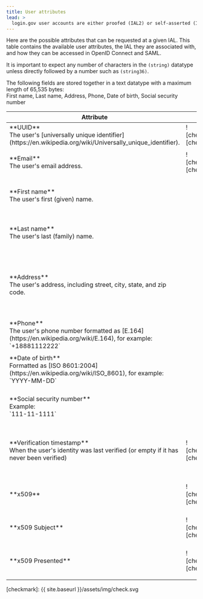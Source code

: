```yaml
---
title: User attributes
lead: >
  login.gov user accounts are either proofed (IAL2) or self-asserted (IAL1), corresponding to <a href="http://nvlpubs.nist.gov/nistpubs/SpecialPublications/NIST.SP.800-63-3.pdf">NIST 800-63-3</a> Identity Assurance Level (IAL).
---
```


Here are the possible attributes that can be requested at a given IAL. This table contains the available user attributes, the IAL they are associated with, and how they can be accessed in OpenID Connect and SAML.

It is important to expect any number of characters in the `(string)` datatype unless directly followed by a number such as `(string36)`.

The following fields are stored together in a text datatype with a maximum length of 65,535 bytes:<br>
First name, Last name, Address, Phone, Date of birth, Social security number

<table>
  <thead>
    <th>Attribute</th>
    <th>IAL1</th>
    <th>IAL2</th>
    <th>OpenID Connect</th>
    <th>SAML</th>
  </thead>
  <tbody>
    <tr>
<td markdown="1">
**UUID**<br /> The user's [universally unique identifier](https://en.wikipedia.org/wiki/Universally_unique_identifier).
</td>
<td markdown="1">
![checkmark][checkmark]
</td>
<td markdown="1">
![checkmark][checkmark]
</td>
<td markdown="1">
`sub` (string36)
</td>
<td markdown="1">
`uuid`
</td>
    </tr>
    <tr>
<td markdown="1">
**Email**<br>The user's email address.
</td>
<td markdown="1">
![checkmark][checkmark]
</td>
<td markdown="1">
![checkmark][checkmark]
</td>
<td markdown="1">
`email` (string)

Requires the `email` scope.
</td>
<td markdown="1">
`email`
</td>
    </tr>
    <tr>
<td markdown="1">
**First name**<br>The user's first (given) name.
</td>
<td></td>
<td markdown="1">
![checkmark][checkmark]
</td>
<td markdown="1">
`given_name` (string)

Requires `profile` or `profile:name` scopes.
</td>
<td markdown="1">
`first_name`
</td>
    </tr>
    <tr>
<td markdown="1">
**Last name**<br>The user's last (family) name.
</td>
<td></td>
<td markdown="1">
![checkmark][checkmark]
</td>
<td markdown="1">
`family_name` (string)

Requires `profile` or `profile:name` scopes.
</td>
<td markdown="1">
`last_name`
</td>
    </tr>
    <tr>
<td markdown="1">
**Address**<br>The user's address, including street, city, state, and zip code.
</td>
<td></td>
<td markdown="1">
![checkmark][checkmark]
</td>
<td markdown="1">
`address` (object)

The [address claim](https://openid.net/specs/openid-connect-core-1_0.html#AddressClaim), containing `street_address`(string), `locality`(city, string), `region`(state, string), and `postal_code`(zip code, string5). Requires the `address` scope.
</td>
<td markdown="1">
`address1` <br />
`address2` <br />
`city` <br />
`state` <br />
`zipcode`
</td>
    </tr>
    <tr>
<td markdown="1">
**Phone**<br>The user's phone number formatted as [E.164](https://en.wikipedia.org/wiki/E.164), for example: `+18881112222`
</td>
<td></td>
<td markdown="1">
![checkmark][checkmark]
</td>
<td markdown="1">
`phone` (string, null)

Requires the `phone` scope.
</td>
<td markdown="1">
`phone`
</td>
    </tr>
    <tr>
<td markdown="1">
**Date of birth**<br>Formatted as [ISO 8601:2004](https://en.wikipedia.org/wiki/ISO_8601), for example: `YYYY-MM-DD`
</td>
<td></td>
<td markdown="1">
![checkmark][checkmark]
</td>
<td markdown="1">
`birthdate` (string10)

Requires `profile` or `profile:birthdate` scopes.
</td>
<td markdown="1">
`dob`
</td>
    </tr>
    <tr>
<td markdown="1">
**Social security number**<br>
Example:<br>`111-11-1111`
</td>
<td></td>
<td markdown="1">
![checkmark][checkmark]
</td>
<td markdown="1">
`social_security_number`(string11)

Requires the `social_security_number` scope.
</td>
<td markdown="1">
`ssn`
</td>
    </tr>
    <tr>
<td markdown="1">
**Verification timestamp** <br />
When the user's identity was last verified (or empty if it has never been verified)
</td>
<td markdown="1">
![checkmark][checkmark]
</td>
<td markdown="1">
![checkmark][checkmark]
</td>
<td markdown="1">
`verified_at` (number, null)

Seconds since the Unix Epoc

Requires the `profile:verified_at` scope.
</td>
<td markdown="1">
`verified_at` (string, ISO8601 format)
</td>
    </tr>
    <tr>
<td markdown="1">
**x509** <br />
</td>
<td markdown="1">
![checkmark][checkmark]
</td>
<td markdown="1">
![checkmark][checkmark]
</td>
<td markdown="1">
`x509_subject` (string)
`x509_presented` (string)

Requires the `x509` scope
</td>
<td markdown="1">
n/a
</td>
    </tr>
    <tr>
<td markdown="1">
**x509 Subject** <br />
</td>
<td markdown="1">
![checkmark][checkmark]
</td>
<td markdown="1">
![checkmark][checkmark]
</td>
<td markdown="1">
`x509_subject` (string)

Requires the `x509:subject` scope
</td>
<td markdown="1">
`x509_subject`
</td>
    </tr>
    <tr>
<td markdown="1">
**x509 Presented** <br />
</td>
<td markdown="1">
![checkmark][checkmark]
</td>
<td markdown="1">
![checkmark][checkmark]
</td>
<td markdown="1">
`x509_presented` (string)

Requires the `x509_presented` scope.
</td>
<td markdown="1">
`x509_presented`
</td>
    </tr>
  </tbody>
</table>

[checkmark]: {{ site.baseurl }}/assets/img/check.svg
